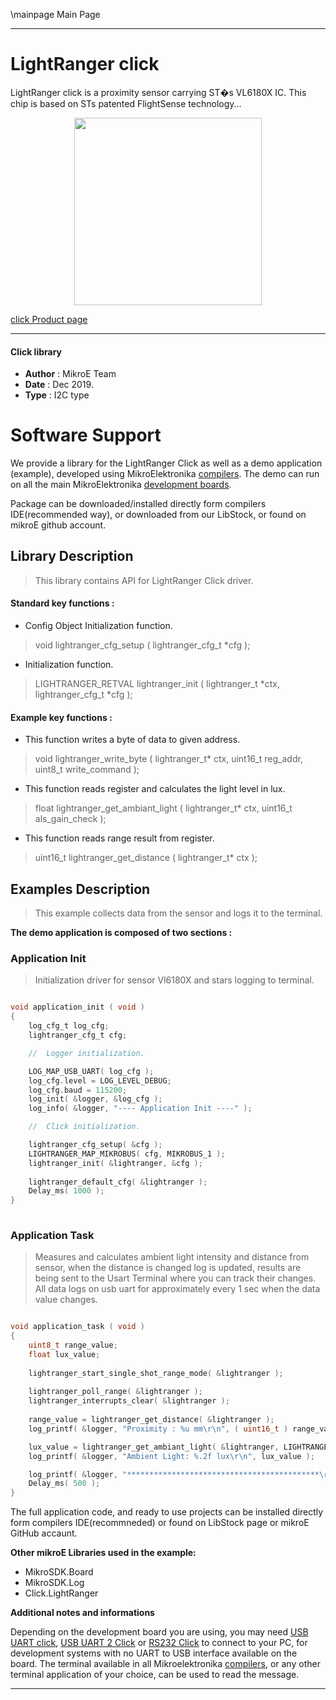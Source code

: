 \mainpage Main Page
 
 

---
# LightRanger click

LightRanger click is a proximity sensor carrying ST�s VL6180X IC. This chip is based on STs patented FlightSense technology...

<p align="center">
  <img src="https://download.mikroe.com/images/click_for_ide/lightranger_click.png" height=300px>
</p>

[click Product page](https://www.mikroe.com/lightranger-click)

---


#### Click library 

- **Author**        : MikroE Team
- **Date**          : Dec 2019.
- **Type**          : I2C type


# Software Support

We provide a library for the LightRanger Click 
as well as a demo application (example), developed using MikroElektronika 
[compilers](https://shop.mikroe.com/compilers). 
The demo can run on all the main MikroElektronika [development boards](https://shop.mikroe.com/development-boards).

Package can be downloaded/installed directly form compilers IDE(recommended way), or downloaded from our LibStock, or found on mikroE github account. 

## Library Description

> This library contains API for LightRanger Click driver.

#### Standard key functions :

- Config Object Initialization function.
> void lightranger_cfg_setup ( lightranger_cfg_t *cfg ); 
 
- Initialization function.
> LIGHTRANGER_RETVAL lightranger_init ( lightranger_t *ctx, lightranger_cfg_t *cfg );


#### Example key functions :

- This function writes a byte of data to given address.
> void lightranger_write_byte ( lightranger_t* ctx, uint16_t reg_addr, uint8_t write_command );
 
- This function reads register and calculates the light level in lux.
> float lightranger_get_ambiant_light ( lightranger_t* ctx, uint16_t als_gain_check );

- This function reads range result from register.
> uint16_t lightranger_get_distance ( lightranger_t* ctx );

## Examples Description

> This example collects data from the sensor and logs it to the terminal.


**The demo application is composed of two sections :**

### Application Init 

> Initialization driver for sensor Vl6180X and stars logging to terminal.

```c

void application_init ( void )
{
    log_cfg_t log_cfg;
    lightranger_cfg_t cfg;

    //  Logger initialization.

    LOG_MAP_USB_UART( log_cfg );
    log_cfg.level = LOG_LEVEL_DEBUG;
    log_cfg.baud = 115200;
    log_init( &logger, &log_cfg );
    log_info( &logger, "---- Application Init ----" );

    //  Click initialization.

    lightranger_cfg_setup( &cfg );
    LIGHTRANGER_MAP_MIKROBUS( cfg, MIKROBUS_1 );
    lightranger_init( &lightranger, &cfg );
    
    lightranger_default_cfg( &lightranger );
    Delay_ms( 1000 );
}
  
```

### Application Task

> Measures and calculates ambient light intensity and distance from sensor,
> when the distance is changed log is updated,
> results are being sent to the Usart Terminal where you can track their changes.
> All data logs on usb uart for approximately every 1 sec when the data value changes.

```c

void application_task ( void )
{
    uint8_t range_value;
    float lux_value;
    
    lightranger_start_single_shot_range_mode( &lightranger );
    
    lightranger_poll_range( &lightranger );
    lightranger_interrupts_clear( &lightranger );
    
    range_value = lightranger_get_distance( &lightranger );
    log_printf( &logger, "Proximity : %u mm\r\n", ( uint16_t ) range_value );

    lux_value = lightranger_get_ambiant_light( &lightranger, LIGHTRANGER_CMD_GAIN_1X );
    log_printf( &logger, "Ambient Light: %.2f lux\r\n", lux_value );

    log_printf( &logger, "*******************************************\r\n" );
    Delay_ms( 500 );
}

```


The full application code, and ready to use projects can be  installed directly form compilers IDE(recommneded) or found on LibStock page or mikroE GitHub accaunt.

**Other mikroE Libraries used in the example:** 

- MikroSDK.Board
- MikroSDK.Log
- Click.LightRanger

**Additional notes and informations**

Depending on the development board you are using, you may need 
[USB UART click](https://shop.mikroe.com/usb-uart-click), 
[USB UART 2 Click](https://shop.mikroe.com/usb-uart-2-click) or 
[RS232 Click](https://shop.mikroe.com/rs232-click) to connect to your PC, for 
development systems with no UART to USB interface available on the board. The 
terminal available in all Mikroelektronika 
[compilers](https://shop.mikroe.com/compilers), or any other terminal application 
of your choice, can be used to read the message.



---
